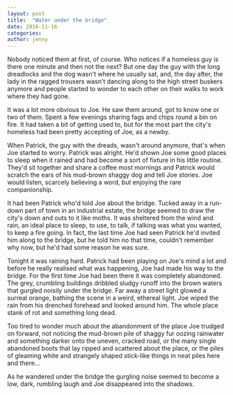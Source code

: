```yaml
---
layout: post
title:  "Water under the bridge"
date: 2016-11-16
categories: 
author: jenny
---
```


Nobody noticed them at first, of course. Who notices if a homeless guy
is there one minute and then not the next? But one day the guy with the
long dreadlocks and the dog wasn't where he usually sat, and, the day
after, the lady in the ragged trousers wasn't dancing along to the high
street buskers anymore and people started to wonder to each other on
their walks to work where they had gone.

It was a lot more obvious to Joe. He saw them around, got to know one or
two of them. Spent a few evenings sharing fags and chips round a bin on
fire. It had taken a bit of getting used to, but for the most part the
city's homeless had been pretty accepting of Joe, as a newby.

When Patrick, the guy with the dreads, wasn't around anymore, that's
when Joe started to worry. Patrick was alright. He'd shown Joe some good
places to sleep when it rained and had become a sort of fixture in his
little routine. They'd sit together and share a coffee most mornings and
Patrick would scratch the ears of his mud-brown shaggy dog and tell Joe
stories. Joe would listen, scarcely believing a word, but enjoying the
rare companionship.

It had been Patrick who'd told Joe about the bridge. Tucked away in a
run-down part of town in an industrial estate, the bridge seemed to draw
the city's down and outs to it like moths. It was sheltered from the
wind and rain, an ideal place to sleep, to use, to talk, if talking was
what you wanted, to keep a fire going. In fact, the last time Joe had
seen Patrick he'd invited him along to the bridge, but he told him no
that time, couldn't remember why now, but he'd had some reason he was
sure.

Tonight it was raining hard. Patrick had been playing on Joe's mind a
lot and before he really realised what was happening, Joe had made his
way to the bridge. For the first time Joe had been there it was
completely abandoned. The grey, crumbling buildings dribbled sludgy
runoff into the brown waters that gurgled noisily under the bridge. Far
away a street light glowed a surreal orange, bathing the scene in a
weird, ethereal light. Joe wiped the rain from his drenched forehead and
looked around him. The whole place stank of rot and something long dead.

Too tired to wonder much about the abandonment of the place Joe trudged
on forward, not noticing the mud-brown pile of shaggy fur oozing
rainwater and something darker onto the uneven, cracked road, or the
many single abandoned boots that lay ripped and scattered about the
place, or the piles of gleaming white and strangely shaped stick-like
things in neat piles here and there...

As he wandered under the bridge the gurgling noise seemed to become a
low, dark, rumbling laugh and Joe disappeared into the shadows.

